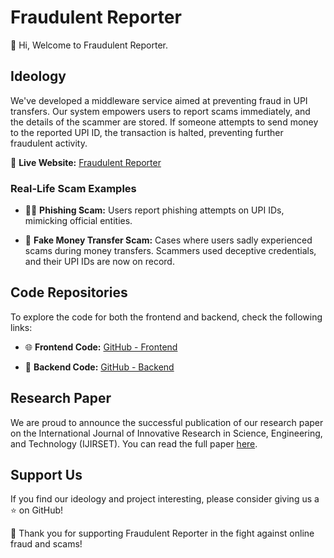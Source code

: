# Fraudulent Reporter

👋 Hi, Welcome to Fraudulent Reporter.

## Ideology

We've developed a middleware service aimed at preventing fraud in UPI transfers. Our system empowers users to report scams immediately, and the details of the scammer are stored. If someone attempts to send money to the reported UPI ID, the transaction is halted, preventing further fraudulent activity.

🚀 **Live Website:** [Fraudulent Reporter](https://gigskyfrontend-main-nu1q.vercel.app/)

### Real-Life Scam Examples

- 🕵️‍♂️ **Phishing Scam:** Users report phishing attempts on UPI IDs, mimicking official entities.

- 💸 **Fake Money Transfer Scam:** Cases where users sadly experienced scams during money transfers. Scammers used deceptive credentials, and their UPI IDs are now on record.

## Code Repositories

To explore the code for both the frontend and backend, check the following links:

- 🌐 **Frontend Code:** [GitHub - Frontend](https://github.com/your-username/frontend-repo)

- 🚀 **Backend Code:** [GitHub - Backend](https://github.com/your-username/backend-repo)

## Research Paper

We are proud to announce the successful publication of our research paper on the International Journal of Innovative Research in Science, Engineering, and Technology (IJIRSET). You can read the full paper [here](https://www.ijirset.com/upload/2023/december/32_Reducing.pdf).

## Support Us

If you find our ideology and project interesting, please consider giving us a ⭐ on GitHub!

🙏 Thank you for supporting Fraudulent Reporter in the fight against online fraud and scams!
